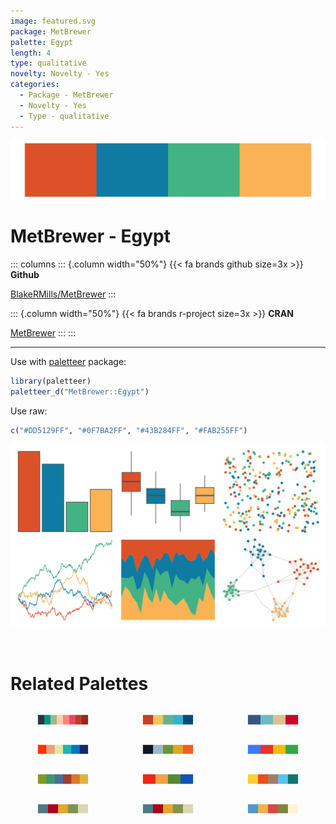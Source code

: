 ```yaml
---
image: featured.svg
package: MetBrewer
palette: Egypt
length: 4
type: qualitative
novelty: Novelty - Yes
categories:
  - Package - MetBrewer
  - Novelty - Yes
  - Type - qualitative
---
```


![](featured.svg)

# MetBrewer - Egypt 

::: columns
::: {.column width="50%"}
{{< fa brands github size=3x >}}
**Github**

[BlakeRMills/MetBrewer](https://github.com/BlakeRMills/MetBrewer)
:::

::: {.column width="50%"}
{{< fa brands r-project size=3x >}}
**CRAN**

[MetBrewer](https://CRAN.R-project.org/package=MetBrewer)
:::
:::

<hr> 

Use with [paletteer](https://emilhvitfeldt.github.io/paletteer/) package:

```r
library(paletteer)
paletteer_d("MetBrewer::Egypt")
```

Use raw:

```r
c("#DD5129FF", "#0F7BA2FF", "#43B284FF", "#FAB255FF")
``` 

![](examples.png) 

<br>

# Related Palettes

<div class="list" style="display: grid; grid-template-columns: auto auto auto;"> <figure class="figure">
<a href="../../awtools/a_palette/"> <img src="../../awtools/a_palette/featured.svg" style="width: 100%;" class="figure-img"></a>
</figure> <figure class="figure">
<a href="../../fishualize/Etheostoma_spectabile/"> <img src="../../fishualize/Etheostoma_spectabile/featured.svg" style="width: 100%;" class="figure-img"></a>
</figure> <figure class="figure">
<a href="../../rockthemes/nodoubt/"> <img src="../../rockthemes/nodoubt/featured.svg" style="width: 100%;" class="figure-img"></a>
</figure> <figure class="figure">
<a href="../../LaCroixColoR/PeachPear/"> <img src="../../LaCroixColoR/PeachPear/featured.svg" style="width: 100%;" class="figure-img"></a>
</figure> <figure class="figure">
<a href="../../fishualize/Epibulus_insidiator/"> <img src="../../fishualize/Epibulus_insidiator/featured.svg" style="width: 100%;" class="figure-img"></a>
</figure> <figure class="figure">
<a href="../../yarrr/google/"> <img src="../../yarrr/google/featured.svg" style="width: 100%;" class="figure-img"></a>
</figure> <figure class="figure">
<a href="../../ggthemes/excel_Organic/"> <img src="../../ggthemes/excel_Organic/featured.svg" style="width: 100%;" class="figure-img"></a>
</figure> <figure class="figure">
<a href="../../suffrager/CarolMan/"> <img src="../../suffrager/CarolMan/featured.svg" style="width: 100%;" class="figure-img"></a>
</figure> <figure class="figure">
<a href="../../yarrr/nemo/"> <img src="../../yarrr/nemo/featured.svg" style="width: 100%;" class="figure-img"></a>
</figure> <figure class="figure">
<a href="../../lisa/PabloPicasso_1/"> <img src="../../lisa/PabloPicasso_1/featured.svg" style="width: 100%;" class="figure-img"></a>
</figure> <figure class="figure">
<a href="../../rtist/picasso/"> <img src="../../rtist/picasso/featured.svg" style="width: 100%;" class="figure-img"></a>
</figure> <figure class="figure">
<a href="../../nationalparkcolors/Badlands/"> <img src="../../nationalparkcolors/Badlands/featured.svg" style="width: 100%;" class="figure-img"></a>
</figure> 
</div>

